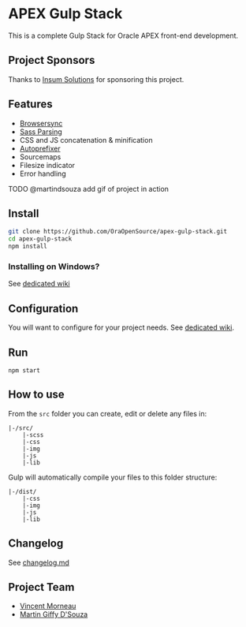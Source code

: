 # APEX Gulp Stack
This is a complete Gulp Stack for Oracle APEX front-end development.

## Project Sponsors
Thanks to [Insum Solutions](insum.ca) for sponsoring this project.

## Features
- [Browsersync](http://www.browsersync.io/)
- [Sass Parsing](http://sass-lang.com/)
- CSS and JS concatenation & minification
- [Autoprefixer](https://github.com/sindresorhus/gulp-autoprefixer)
- Sourcemaps
- Filesize indicator
- Error handling

TODO @martindsouza add gif of project in action

## Install
```bash
git clone https://github.com/OraOpenSource/apex-gulp-stack.git
cd apex-gulp-stack
npm install
```

### Installing on Windows?
See [dedicated wiki](https://github.com/OraOpenSource/apex-gulp-stack/wiki/Installing-on-Windows)

## Configuration
You will want to configure for your project needs. See [dedicated wiki](https://github.com/OraOpenSource/apex-gulp-stack/wiki/Config.json).

## Run
`npm start`

## How to use
From the `src` folder you can create, edit or delete any files in:
```
|-/src/
	|-scss
    |-css
    |-img
    |-js
    |-lib
```

Gulp will automatically compile your files to this folder structure:
```
|-/dist/
    |-css
    |-img
    |-js
    |-lib
```

## Changelog
See [changelog.md](changelog.md)

## Project Team
- [Vincent Morneau](https://github.com/vincentmorneau)
- [Martin Giffy D'Souza](https://github.com/martindsouza)
